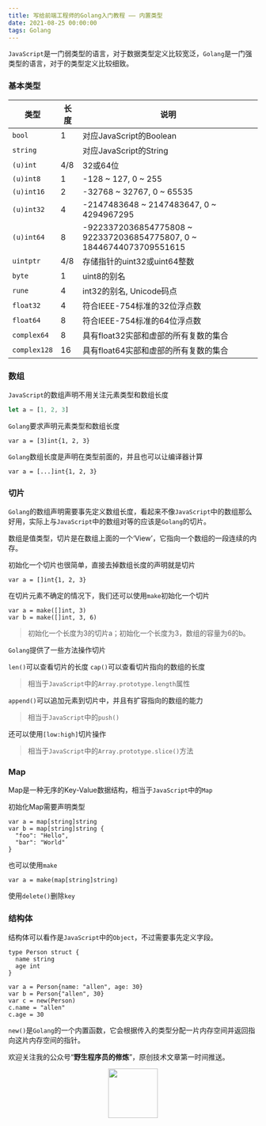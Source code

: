 ```yaml
---
title: 写给前端工程师的Golang入门教程 —— 内置类型
date: 2021-08-25 00:00:00
tags: Golang
---
```

`JavaScript`是一门弱类型的语言，对于数据类型定义比较宽泛，`Golang`是一门强类型的语言，对于的类型定义比较细致。

### 基本类型

| 类型        | 长度        | 说明 |
| ---        | ---         | --- |
|`bool`      | 1           | 对应JavaScript的Boolean|
|`string`    |             | 对应JavaScript的String|
|`(u)int`    | 4/8         | 32或64位|
|`(u)int8`   | 1           | -128 ~ 127, 0 ~ 255|
|`(u)int16`  | 2           | -32768 ~ 32767, 0 ~ 65535|
|`(u)int32`  | 4           | -2147483648 ~ 2147483647, 0 ~ 4294967295|
|`(u)int64`  | 8           | -9223372036854775808 ~ 9223372036854775807, 0 ~ 18446744073709551615|
|`uintptr`   | 4/8         | 存储指针的uint32或uint64整数|
|`byte`      | 1           | uint8的别名|
|`rune`      | 4           | int32的别名, Unicode码点|
|`float32`   | 4           | 符合IEEE-754标准的32位浮点数 |
|`float64`   | 8           | 符合IEEE-754标准的64位浮点数 |
|`complex64` | 8           | 具有float32实部和虚部的所有复数的集合 |
|`complex128`| 16          | 具有float64实部和虚部的所有复数的集合 |

### 数组

`JavaScript`的数组声明不用关注元素类型和数组长度

```javascript
let a = [1, 2, 3]
```

`Golang`要求声明元素类型和数组长度

```golang
var a = [3]int{1, 2, 3}
```

`Golang`数组长度是声明在类型前面的，并且也可以让编译器计算

```golang
var a = [...]int{1, 2, 3}
```

### 切片

`Golang`的数组声明需要事先定义数组长度，看起来不像`JavaScript`中的数组那么好用，实际上与`JavaScript`中的数组对等的应该是`Golang`的切片。

数组是值类型，切片是在数组上面的一个‘View’，它指向一个数组的一段连续的内存。

初始化一个切片也很简单，直接去掉数组长度的声明就是切片

```golang
var a = []int{1, 2, 3}
```

在切片元素不确定的情况下，我们还可以使用`make`初始化一个切片

```golang
var a = make([]int, 3)
var b = make([]int, 3, 6)
```

>初始化一个长度为3的切片a；初始化一个长度为3，数组的容量为6的b。

`Golang`提供了一些方法操作切片

`len()`可以查看切片的长度
`cap()`可以查看切片指向的数组的长度
>相当于`JavaScript`中的`Array.prototype.length`属性

`append()`可以追加元素到切片中，并且有扩容指向的数组的能力
>相当于`JavaScript`中的`push()`

还可以使用`[low:high]`切片操作
>相当于`JavaScript`中的`Array.prototype.slice()`方法

### Map

Map是一种无序的Key-Value数据结构，相当于`JavaScript`中的`Map`

初始化Map需要声明类型

```golang
var a = map[string]string
var b = map[string]string {
  "foo": "Hello",
  "bar": "World"
}
```

也可以使用`make`

```golang
var a = make(map[string]string)
```

使用`delete()`删除`key`

### 结构体

结构体可以看作是`JavaScript`中的`Object`，不过需要事先定义字段。

```golang
type Person struct {
  name string
  age int
}

var a = Person{name: "allen", age: 30}
var b = Person{"allen", 30}
var c = new(Person)
c.name = "allen"
c.age = 30
```

`new()`是`Golang`的一个内置函数，它会根据传入的类型分配一片内存空间并返回指向这片内存空间的指针。

欢迎关注我的公众号“**野生程序员的修炼**”，原创技术文章第一时间推送。

<center>
    <img src="https://gitee.com/noodanee/resource/raw/master/2021/08/13/1628787241618-a4cdaa95-d14e-4422-8851-f616c8f18f04.jpg" style="width: 100px;">
</center>
